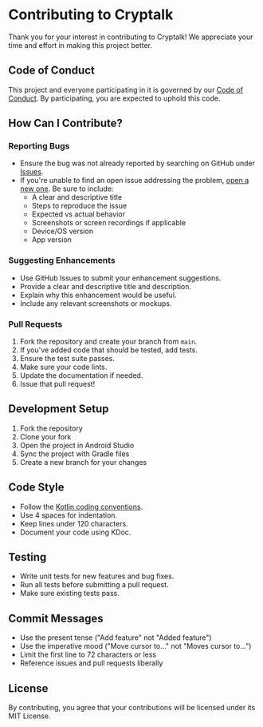 # Contributing to Cryptalk

Thank you for your interest in contributing to Cryptalk! We appreciate your time and effort in making this project better.

## Code of Conduct

This project and everyone participating in it is governed by our [Code of Conduct](CODE_OF_CONDUCT.md). By participating, you are expected to uphold this code.

## How Can I Contribute?

### Reporting Bugs

- Ensure the bug was not already reported by searching on GitHub under [Issues](https://github.com/yourusername/Cryptalk/issues).
- If you're unable to find an open issue addressing the problem, [open a new one](https://github.com/yourusername/Cryptalk/issues/new). Be sure to include:
  - A clear and descriptive title
  - Steps to reproduce the issue
  - Expected vs actual behavior
  - Screenshots or screen recordings if applicable
  - Device/OS version
  - App version

### Suggesting Enhancements

- Use GitHub Issues to submit your enhancement suggestions.
- Provide a clear and descriptive title and description.
- Explain why this enhancement would be useful.
- Include any relevant screenshots or mockups.

### Pull Requests

1. Fork the repository and create your branch from `main`.
2. If you've added code that should be tested, add tests.
3. Ensure the test suite passes.
4. Make sure your code lints.
5. Update the documentation if needed.
6. Issue that pull request!

## Development Setup

1. Fork the repository
2. Clone your fork
3. Open the project in Android Studio
4. Sync the project with Gradle files
5. Create a new branch for your changes

## Code Style

- Follow the [Kotlin coding conventions](https://kotlinlang.org/docs/coding-conventions.html).
- Use 4 spaces for indentation.
- Keep lines under 120 characters.
- Document your code using KDoc.

## Testing

- Write unit tests for new features and bug fixes.
- Run all tests before submitting a pull request.
- Make sure existing tests pass.

## Commit Messages

- Use the present tense ("Add feature" not "Added feature")
- Use the imperative mood ("Move cursor to..." not "Moves cursor to...")
- Limit the first line to 72 characters or less
- Reference issues and pull requests liberally

## License

By contributing, you agree that your contributions will be licensed under its MIT License.
